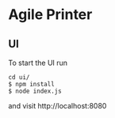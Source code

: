 # Agile Printer

## UI

To start the UI run

```
cd ui/
$ npm install
$ node index.js
```

and visit http://localhost:8080
